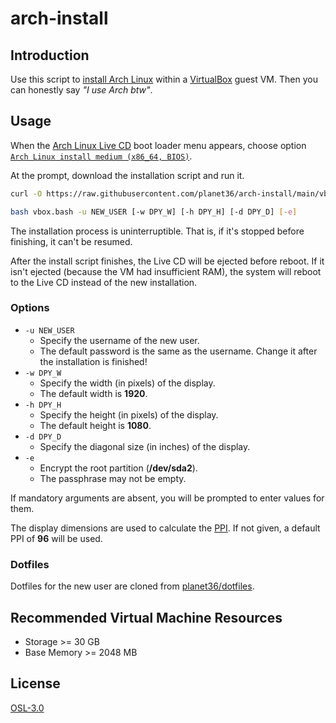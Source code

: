 # arch-install

## Introduction
Use this script to [install Arch Linux](https://wiki.archlinux.org/title/Installation_guide) within a [VirtualBox](https://www.virtualbox.org/) guest VM.  Then you can honestly say _"I use Arch btw"_.

## Usage
When the [Arch Linux Live CD](https://archlinux.org/download/) boot loader menu appears, choose option <u>`Arch Linux install medium (x86_64, BIOS)`</u>.

At the prompt, download the installation script and run it.
```sh
curl -O https://raw.githubusercontent.com/planet36/arch-install/main/vbox.bash

bash vbox.bash -u NEW_USER [-w DPY_W] [-h DPY_H] [-d DPY_D] [-e]
```

The installation process is uninterruptible.  That is, if it's stopped before finishing, it can't be resumed.

After the install script finishes, the Live CD will be ejected before reboot.
If it isn't ejected (because the VM had insufficient RAM), the system will reboot to the Live CD instead of the new installation.

### Options
- `-u NEW_USER`
  - Specify the username of the new user.
  - The default password is the same as the username.  Change it after the installation is finished!
- `-w DPY_W`
  - Specify the width (in pixels) of the display.
  - The default width is **1920**.
- `-h DPY_H`
  - Specify the height (in pixels) of the display.
  - The default height is **1080**.
- `-d DPY_D`
  - Specify the diagonal size (in inches) of the display.
- `-e`
  - Encrypt the root partition (**/dev/sda2**).
  - The passphrase may not be empty.

If mandatory arguments are absent, you will be prompted to enter values for them.

The display dimensions are used to calculate the [PPI](https://en.wikipedia.org/wiki/Pixel_density#Calculation_of_monitor_PPI).  If not given, a default PPI of **96** will be used.

### Dotfiles
Dotfiles for the new user are cloned from [planet36/dotfiles](https://github.com/planet36/dotfiles).

## Recommended Virtual Machine Resources
- Storage >= 30 GB
- Base Memory >= 2048 MB

## License
[OSL-3.0](https://opensource.org/license/osl-3-0-php/)

